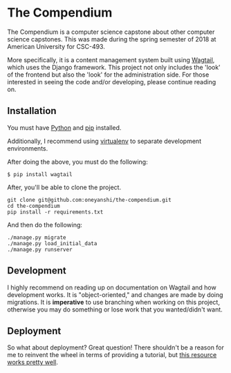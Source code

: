 The Compendium 
============================== 
The Compendium is a computer science capstone about other computer science capstones. This was made during the spring semester of 2018 at American University for CSC-493. 

More specifically, it is a content management system built using [Wagtail](https://wagtail.io/), which uses the Django framework. This project not only includes the 'look' of the frontend but also the 'look' for the administration side. For those interested in seeing the code and/or developing, please continue reading on. 

## Installation

You must have [Python](https://www.python.org/downloads/) and [pip](https://pip.pypa.io/en/latest/installing.html) installed. 

Additionally, I recommend using [virtualenv](https://virtualenv.pypa.io/en/latest/installation.html) to separate development environments.   

After doing the above, you must do the following: 

```$ pip install wagtail ``` 

After, you'll be able to clone the project. 

    git clone git@github.com:oneyanshi/the-compendium.git
    cd the-compendium
    pip install -r requirements.txt 

And then do the following: 

    ./manage.py migrate 
    ./manage.py load_initial_data 
    ./manage.py runserver 

## Development  

I highly recommend on reading up on documentation on Wagtail and how development works. It is "object-oriented," and changes are made by doing migrations. It is **imperative** to use branching when working on this project, otherwise you may do something or lose work that you wanted/didn't want. 

## Deployment 

So what about deployment? Great question! There shouldn't be a reason for me to reinvent the wheel in terms of providing a tutorial, but [this resource works pretty well](https://vix.digital/insights/deploying-wagtail-production/).  